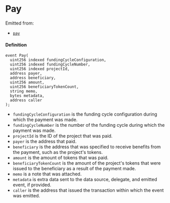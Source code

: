 # Pay

Emitted from:

* [`pay`](/docs/v4/deprecated/v3/deprecated/or-payment-terminals/or-abstract/jbpayoutredemptionpaymentterminal/write/pay.md)

#### Definition

```
event Pay(
  uint256 indexed fundingCycleConfiguration,
  uint256 indexed fundingCycleNumber,
  uint256 indexed projectId,
  address payer,
  address beneficiary,
  uint256 amount,
  uint256 beneficiaryTokenCount,
  string memo,
  bytes metadata,
  address caller
);
```

* `fundingCycleConfiguration` is the funding cycle configuration during which the payment was made.
* `fundingCycleNumber` is the number of the funding cycle during which the payment was made.
* `projectId` is the ID of the project that was paid.
* `payer` is the address that paid.
* `beneficiary` is the address that was specified to receive benefits from the payment, such as the project's tokens.
* `amount` is the amount of tokens that was paid.
* `beneficiaryTokenCount` is the amount of the project's tokens that were issued to the beneficiary as a result of the payment made.
* `memo` is a note that was attached.
* `metadata` is extra data sent to the data source, delegate, and emitted event, if provided.
* `caller` is the address that issued the transaction within which the event was emitted.
